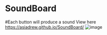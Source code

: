 # SoundBoard
#Each button will produce a sound
View here https://asiadrew.github.io/SoundBoard/
![image](https://user-images.githubusercontent.com/102258289/201424013-2fdb12a2-0b28-48da-8f32-0458989c94d8.png)
</p>
